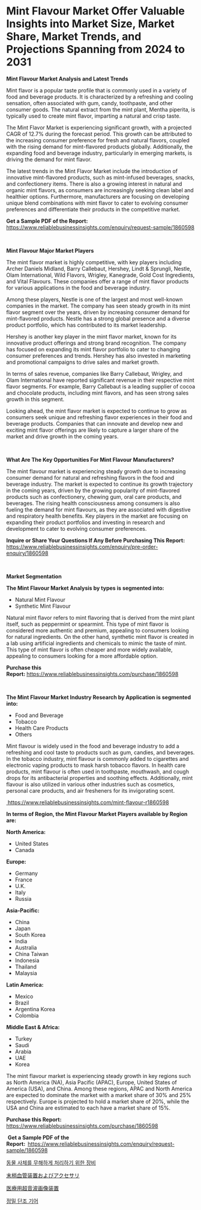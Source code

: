 <p><h1>Mint Flavour Market Offer Valuable Insights into Market Size, Market Share, Market Trends, and Projections Spanning from 2024 to 2031</h1></p><p><strong>Mint Flavour Market Analysis and Latest Trends</strong></p>
<p><p>Mint flavor is a popular taste profile that is commonly used in a variety of food and beverage products. It is characterized by a refreshing and cooling sensation, often associated with gum, candy, toothpaste, and other consumer goods. The natural extract from the mint plant, Mentha piperita, is typically used to create mint flavor, imparting a natural and crisp taste.</p><p>The Mint Flavor Market is experiencing significant growth, with a projected CAGR of 12.7% during the forecast period. This growth can be attributed to the increasing consumer preference for fresh and natural flavors, coupled with the rising demand for mint-flavored products globally. Additionally, the expanding food and beverage industry, particularly in emerging markets, is driving the demand for mint flavor.</p><p>The latest trends in the Mint Flavor Market include the introduction of innovative mint-flavored products, such as mint-infused beverages, snacks, and confectionery items. There is also a growing interest in natural and organic mint flavors, as consumers are increasingly seeking clean label and healthier options. Furthermore, manufacturers are focusing on developing unique blend combinations with mint flavor to cater to evolving consumer preferences and differentiate their products in the competitive market.</p></p>
<p><strong>Get a Sample PDF of the Report:&nbsp;</strong> <a href="https://www.reliablebusinessinsights.com/enquiry/request-sample/1860598">https://www.reliablebusinessinsights.com/enquiry/request-sample/1860598</a></p>
<p>&nbsp;</p>
<p><strong>Mint Flavour Major Market Players</strong></p>
<p><p>The mint flavor market is highly competitive, with key players including Archer Daniels Midland, Barry Callebaut, Hershey, Lindt & Sprungli, Nestle, Olam International, Wild Flavors, Wrigley, Kanegrade, Gold Cost Ingredients, and Vital Flavours. These companies offer a range of mint flavor products for various applications in the food and beverage industry.</p><p>Among these players, Nestle is one of the largest and most well-known companies in the market. The company has seen steady growth in its mint flavor segment over the years, driven by increasing consumer demand for mint-flavored products. Nestle has a strong global presence and a diverse product portfolio, which has contributed to its market leadership.</p><p>Hershey is another key player in the mint flavor market, known for its innovative product offerings and strong brand recognition. The company has focused on expanding its mint flavor portfolio to cater to changing consumer preferences and trends. Hershey has also invested in marketing and promotional campaigns to drive sales and market growth.</p><p>In terms of sales revenue, companies like Barry Callebaut, Wrigley, and Olam International have reported significant revenue in their respective mint flavor segments. For example, Barry Callebaut is a leading supplier of cocoa and chocolate products, including mint flavors, and has seen strong sales growth in this segment.</p><p>Looking ahead, the mint flavor market is expected to continue to grow as consumers seek unique and refreshing flavor experiences in their food and beverage products. Companies that can innovate and develop new and exciting mint flavor offerings are likely to capture a larger share of the market and drive growth in the coming years.</p></p>
<p>&nbsp;</p>
<p><strong>What Are The Key Opportunities For Mint Flavour Manufacturers?</strong></p>
<p><p>The mint flavour market is experiencing steady growth due to increasing consumer demand for natural and refreshing flavors in the food and beverage industry. The market is expected to continue its growth trajectory in the coming years, driven by the growing popularity of mint-flavored products such as confectionery, chewing gum, oral care products, and beverages. The rising health consciousness among consumers is also fueling the demand for mint flavours, as they are associated with digestive and respiratory health benefits. Key players in the market are focusing on expanding their product portfolios and investing in research and development to cater to evolving consumer preferences.</p></p>
<p><strong>Inquire or Share Your Questions If Any Before Purchasing This Report:</strong> <a href="https://www.reliablebusinessinsights.com/enquiry/pre-order-enquiry/1860598">https://www.reliablebusinessinsights.com/enquiry/pre-order-enquiry/1860598</a></p>
<p>&nbsp;</p>
<p><strong>Market Segmentation</strong></p>
<p><strong>The Mint Flavour Market Analysis by types is segmented into:</strong></p>
<p><ul><li>Natural Mint Flavour</li><li>Synthetic Mint Flavour</li></ul></p>
<p><p>Natural mint flavor refers to mint flavoring that is derived from the mint plant itself, such as peppermint or spearmint. This type of mint flavor is considered more authentic and premium, appealing to consumers looking for natural ingredients. On the other hand, synthetic mint flavor is created in a lab using artificial ingredients and chemicals to mimic the taste of mint. This type of mint flavor is often cheaper and more widely available, appealing to consumers looking for a more affordable option.</p></p>
<p><strong>Purchase this Report:&nbsp;</strong><a href="https://www.reliablebusinessinsights.com/purchase/1860598">https://www.reliablebusinessinsights.com/purchase/1860598</a></p>
<p>&nbsp;</p>
<p><strong>The Mint Flavour Market Industry Research by Application is segmented into:</strong></p>
<p><ul><li>Food and Beverage</li><li>Tobacco</li><li>Health Care Products</li><li>Others</li></ul></p>
<p><p>Mint flavour is widely used in the food and beverage industry to add a refreshing and cool taste to products such as gum, candies, and beverages. In the tobacco industry, mint flavour is commonly added to cigarettes and electronic vaping products to mask harsh tobacco flavors. In health care products, mint flavour is often used in toothpaste, mouthwash, and cough drops for its antibacterial properties and soothing effects. Additionally, mint flavour is also utilized in various other industries such as cosmetics, personal care products, and air fresheners for its invigorating scent.</p></p>
<p><a href="https://www.reliablebusinessinsights.com/mint-flavour-r1860598">&nbsp;https://www.reliablebusinessinsights.com/mint-flavour-r1860598</a></p>
<p><strong>In terms of Region, the Mint Flavour Market Players available by Region are:</strong></p>
<p>
    <p> <strong> North America: </strong>
        <ul>
            <li>United States</li>
            <li>Canada</li>
        </ul>
        </p> 
    <p> <strong> Europe: </strong>
        <ul>
            <li>Germany</li>
            <li>France</li>
            <li>U.K.</li>
            <li>Italy</li>
            <li>Russia</li>
        </ul>
        </p> 
    <p> <strong> Asia-Pacific: </strong>
        <ul>
            <li>China</li>
            <li>Japan</li>
            <li>South Korea</li>
            <li>India</li>
            <li>Australia</li>
            <li>China Taiwan</li>
            <li>Indonesia</li>
            <li>Thailand</li>
            <li>Malaysia</li>
        </ul>
        </p> 
    <p> <strong> Latin America: </strong>
        <ul>
            <li>Mexico</li>
            <li>Brazil</li>
            <li>Argentina Korea</li>
            <li>Colombia</li>
        </ul>
        </p> 
    <p> <strong> Middle East & Africa: </strong>
        <ul>
            <li>Turkey</li>
            <li>Saudi</li>
            <li>Arabia</li>
            <li>UAE</li>
            <li>Korea</li>
        </ul>
    </p>
    </p>
<p><p>The mint flavour market is experiencing steady growth in key regions such as North America (NA), Asia Pacific (APAC), Europe, United States of America (USA), and China. Among these regions, APAC and North America are expected to dominate the market with a market share of 30% and 25% respectively. Europe is projected to hold a market share of 20%, while the USA and China are estimated to each have a market share of 15%.</p></p>
<p><strong>Purchase this Report: </strong><a href="https://www.reliablebusinessinsights.com/purchase/1860598">https://www.reliablebusinessinsights.com/purchase/1860598</a></p>
<p>&nbsp;<strong>Get a Sample PDF of the Report:&nbsp;&nbsp;</strong><a href="https://www.reliablebusinessinsights.com/enquiry/request-sample/1860598">https://www.reliablebusinessinsights.com/enquiry/request-sample/1860598</a></p>
<p><strong></strong></p>
<p><p><a href="https://medium.com/@allisonkreiger/%EB%8F%99%EB%AC%BC-%EC%8B%9C%EC%B2%B4%EC%9D%98-%EB%AC%B4%ED%95%B4%ED%95%9C-%EC%B2%98%EB%A6%AC%EB%A5%BC-%EC%9C%84%ED%95%9C-%EC%9E%A5%EB%B9%84-%EC%8B%9C%EC%9E%A5-%EA%B7%9C%EB%AA%A8-%EC%A0%90%EC%9C%A0%EC%9C%A8-%EB%B0%8F-%ED%8A%B8%EB%A0%8C%EB%93%9C-%EB%B6%84%EC%84%9D-%EB%B3%B4%EA%B3%A0%EC%84%9C-%EC%A0%9C%ED%92%88-%EB%A1%9C%ED%84%B0%EB%A6%AC-%ED%82%AC%EB%A5%B8-%ED%94%8C%EB%A3%A8%EC%9D%B4%EB%8B%A4%EC%9D%B4%EC%A6%88%EB%93%9C-%EB%9D%BC%EB%B2%84-%EA%B3%A0%EC%A0%95%EC%8B%9D-%EB%82%9C%EB%A1%9C-%EA%B8%B0%ED%83%80-%EB%B0%8F-%EC%84%B8%EA%B7%B8%EB%A8%BC%ED%8A%B8-%EC%98%88%EC%B8%A1-2024-6f602f1033d5">동물 사체를 무해하게 처리하기 위한 장비</a></p><p><a href="https://medium.com/@elihomenick1943/%E5%91%A8%E8%BE%BA%E8%A1%80%E7%AE%A1%E3%83%87%E3%83%90%E3%82%A4%E3%82%B9%E3%81%8A%E3%82%88%E3%81%B3%E3%82%A2%E3%82%AF%E3%82%BB%E3%82%B5%E3%83%AA%E3%83%BC%E5%B8%82%E5%A0%B4%E3%81%AE%E5%8B%95%E5%90%91%E3%81%A8%E6%88%90%E9%95%B7%E3%83%89%E3%83%A9%E3%82%A4%E3%83%90%E3%83%BC%E3%82%92%E5%88%86%E6%9E%90%E3%81%97-2024%E5%B9%B4%E3%81%8B%E3%82%892031%E5%B9%B4%E3%81%BE%E3%81%A7%E3%81%AE%E4%BA%88%E6%B8%AC%E3%82%92%E8%A1%8C%E3%81%84%E3%81%BE%E3%81%97%E3%81%9F-357bd6ddb33d">末梢血管装置およびアクセサリ</a></p><p><a href="https://medium.com/@elihomenick1943/%E8%A3%BD%E5%93%81%E3%82%BF%E3%82%A4%E3%83%97-%E3%82%A2%E3%83%97%E3%83%AA%E3%82%B1%E3%83%BC%E3%82%B7%E3%83%A7%E3%83%B3-%E5%9C%B0%E5%9F%9F-%E4%BC%81%E6%A5%AD%E5%88%A5%E3%81%AE%E4%B8%96%E7%95%8C%E5%8C%BB%E7%94%A8%E8%B6%85%E9%9F%B3%E6%B3%A2%E7%94%BB%E5%83%8F%E8%A8%BA%E6%96%AD%E8%A3%85%E7%BD%AE%E5%B8%82%E5%A0%B4-%E7%94%A3%E6%A5%AD%E3%82%BB%E3%82%B0%E3%83%A1%E3%83%B3%E3%83%88%E3%81%AE%E8%A6%8B%E9%80%9A%E3%81%97-%E5%B8%82%E5%A0%B4%E8%A9%95%E4%BE%A1-%E7%AB%B6%E4%BA%89%E7%8A%B6%E6%B3%81-%E3%83%88%E3%83%AC%E3%83%B3%E3%83%89-%E4%BA%88%E6%B8%AC-2024%E5%B9%B4-2031%E5%B9%B4-8156bde88292">医療用超音波画像装置</a></p><p><a href="https://medium.com/@allisonkreiger/%EC%A0%95%EB%B0%80-%EB%8B%A8%EC%A1%B0-%EA%B8%B0%EC%96%B4-%EC%8B%9C%EC%9E%A5-%EC%A0%90%EC%9C%A0%EC%9C%A8-%EB%B0%8F-%EC%83%88%EB%A1%9C%EC%9A%B4-%ED%8A%B8%EB%A0%8C%EB%93%9C-%EB%B6%84%EC%84%9D-%EC%9C%A0%ED%98%95-%EC%9D%91%EC%9A%A9-%ED%94%84%EB%A1%9C%EA%B7%B8%EB%9E%A8-%EC%B5%9C%EC%A2%85-%EC%82%AC%EC%9A%A9-%EB%B0%8F-2024%EB%85%84%EB%B6%80%ED%84%B0-2031%EB%85%84%EA%B9%8C%EC%A7%80%EC%9D%98-%EC%98%88%EC%B8%A1%EC%97%90-%EB%94%B0%EB%9D%BC-4e2d691e07b3">정밀 단조 기어</a></p></p>